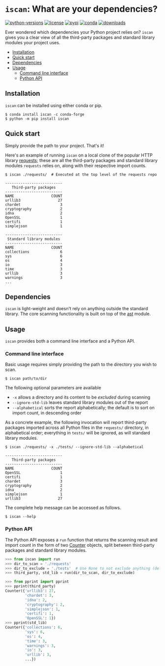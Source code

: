 # `iscan`: What are your dependencies?

[![python-versions](https://img.shields.io/pypi/pyversions/iscan)](https://github.com/zzhengnan/iscan)
[![license](https://img.shields.io/pypi/l/iscan)](https://github.com/zzhengnan/iscan/blob/main/LICENSE)
[![pypi](https://img.shields.io/pypi/v/iscan)](https://pypi.org/project/iscan/)
[![conda](https://img.shields.io/conda/vn/conda-forge/iscan)](https://anaconda.org/conda-forge/iscan)
[![downloads](https://pepy.tech/badge/iscan)](https://pepy.tech/project/iscan)

Ever wondered which dependencies your Python project relies on? `iscan` gives you a clear view of all the third-party packages and standard library modules your project uses.

- [Installation](#installation)
- [Quick start](#quick-start)
- [Dependencies](#dependencies)
- [Usage](#usage)
    - [Command line interface](#command-line-interface)
    - [Python API](#python-api)

## Installation
`iscan` can be installed using either conda or pip.
```
$ conda install iscan -c conda-forge
$ python -m pip install iscan
```

## Quick start
Simply provide the path to your project. That's it!

Here's an example of running `iscan` on a local clone of the popular HTTP library [requests](https://github.com/psf/requests/tree/v2.25.1); these are all the third-party packages and standard library modules `requests` relies on, along with their respective import counts.
```
$ iscan ./requests/  # Executed at the top level of the requests repo

--------------------------
   Third-party packages
--------------------------
NAME                 COUNT
urllib3                 27
chardet                  3
cryptography             2
idna                     2
OpenSSL                  1
certifi                  1
simplejson               1

--------------------------
 Standard library modules
--------------------------
NAME                 COUNT
collections              6
sys                      6
os                       4
io                       3
time                     3
urllib                   3
warnings                 3
...
```

## Dependencies
`iscan` is light-weight and doesn't rely on anything outside the standard library. The core scanning functionality is built on top of the [ast](https://docs.python.org/3/library/ast.html#module-ast) module.

## Usage
`iscan` provides both a command line interface and a Python API.

### Command line interface
Basic usage requires simply providing the path to the directory you wish to scan.

```
$ iscan path/to/dir
```

The following optional parameters are available
- `-x` allows a directory and its content to be _excluded_ during scanning
- `--ignore-std-lib` leaves standard library modules out of the report
- `--alphabetical` sorts the report alphabetically; the default is to sort on import count, in descending order

As a concrete example, the following invocation will report third-party packages imported across all Python files in the `requests/` directory, in alphabetical order; everything in `tests/` will be ignored, as will standard library modules.

```
$ iscan ./requests/ -x ./tests/ --ignore-std-lib --alphabetical

--------------------------
   Third-party packages
--------------------------
NAME                 COUNT
OpenSSL                  1
certifi                  1
chardet                  3
cryptography             2
idna                     2
simplejson               1
urllib3                 27
```

The complete help message can be accessed as follows.
```
$ iscan --help
```

### Python API
The Python API exposes a `run` function that returns the scanning result and import count in the form of two [Counter](https://docs.python.org/3/library/collections.html#collections.Counter) objects, split between third-party packages and standard library modules.
```python
>>> from iscan import run
>>> dir_to_scan = './requests'
>>> dir_to_exclude = './tests'  # Use None to not exclude anything (default)
>>> third_party, std_lib = run(dir_to_scan, dir_to_exclude)

>>> from pprint import pprint
>>> pprint(third_party)
Counter({'urllib3': 27,
         'chardet': 3,
         'idna': 2,
         'cryptography': 2,
         'simplejson': 1,
         'certifi': 1,
         'OpenSSL': 1})
>>> pprint(std_lib)
Counter({'collections': 6,
         'sys': 6,
         'os': 4,
         'time': 3,
         'warnings': 3,
         'io': 3,
         'urllib': 3,
         ...})
```
